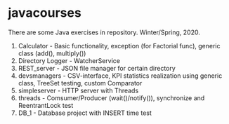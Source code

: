 # javacourses
There are some Java exercises in repository.
Winter/Spring, 2020.

1. Calculator - Basic functionality, exception (for Factorial func), generic class (add(), multiply())
2. Directory Logger - WatcherService
3. REST_server - JSON file manager for certain directory
4. devsmanagers - CSV-interface, KPI statistics realization using generic class, TreeSet testing, custom Comparator
5. simpleserver - HTTP server with Threads
6. threads - Comsumer/Producer (wait()/notify()), synchronize and ReentrantLock test
7. DB_1 - Database project with INSERT time test
